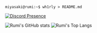 ```console
miyasaki@rumi:~$ wh1rly > README.md
```
[![Discord Presence](https://lanyard.cnrad.dev/api/675265494097592320?theme=dark&bg=3A405A&hideDiscrim=true&borderRadius=30px)](https://discord.com/users/675265494097592320)

![Rumi's GitHub stats](https://github-readme-stats.vercel.app/api?username=rumi-chan&theme=tokyonight&show_icons=true)
![Rumi's Top Langs](https://github-readme-stats.vercel.app/api/top-langs/?username=rumi-chan&theme=tokyonight&layout=compact)
